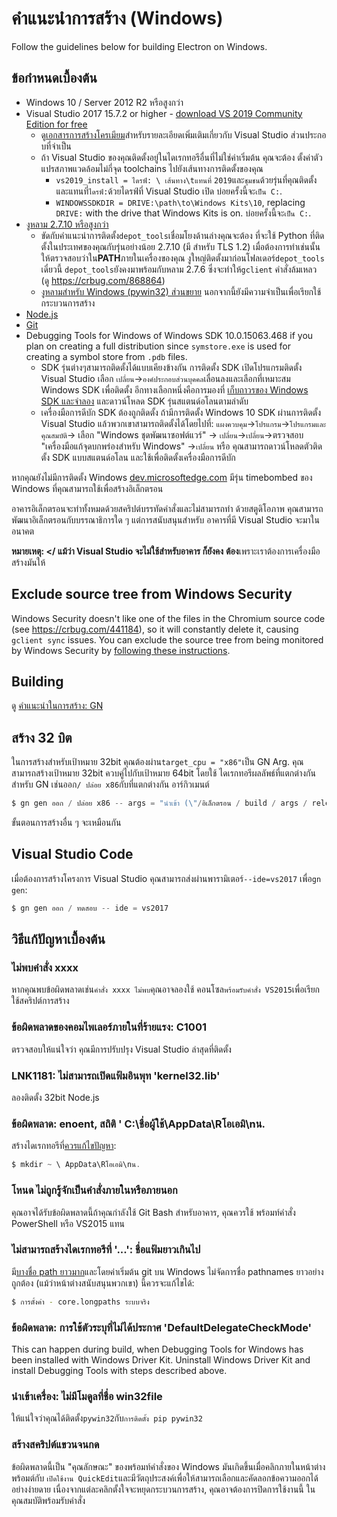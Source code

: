# คำแนะนำการสร้าง (Windows)

Follow the guidelines below for building Electron on Windows.

## ข้อกำหนดเบื้องต้น

* Windows 10 / Server 2012 R2 หรือสูงกว่า
* Visual Studio 2017 15.7.2 or higher - [download VS 2019 Community Edition for free](https://www.visualstudio.com/vs/)
  * ดู[เอกสารการสร้างโครเมียม](https://chromium.googlesource.com/chromium/src/+/master/docs/windows_build_instructions.md#visual-studio)สําหรับรายละเอียดเพิ่มเติมเกี่ยวกับ Visual Studio ส่วนประกอบที่จําเป็น
  * ถ้า Visual Studio ของคุณติดตั้งอยู่ในไดเรกทอรีอื่นที่ไม่ใช่ค่าเริ่มต้น คุณจะต้อง ตั้งค่าตัวแปรสภาพแวดล้อมไม่กี่จุด toolchains ไปยังเส้นทางการติดตั้งของคุณ
    * `vs2019_install = ไดรฟ์: \ เส้นทาง\tแทนที่` `2019`และ`ชุมชน`ด้วยรุ่นที่คุณติดตั้ง และแทนที่`ไดรฟ์:`ด้วยไดรฟ์ที่ Visual Studio เปิด บ่อยครั้งนี้จะ`เป็น C:`.
    * `WINDOWSSDKDIR = DRIVE:\path\to\Windows Kits\10`, replacing `DRIVE:` with the drive that Windows Kits is on. บ่อยครั้งนี้จะ`เป็น C:`.
* [งูหลาม 2.7.10 หรือสูงกว่า](http://www.python.org/download/releases/2.7/)
  * ขัดกับคําแนะนําการติดตั้ง`depot_tools`เชื่อมโยงด้านล่างคุณจะต้อง ที่จะใช้ Python ที่ติดตั้งในประเทศของคุณกับรุ่นอย่างน้อย 2.7.10 (มี สําหรับ TLS 1.2) เมื่อต้องการทําเช่นนั้น ให้ตรวจสอบว่าใน**PATH**ภายในเครื่องของคุณ งูใหญ่ติดตั้งมาก่อนโฟลเดอร์`depot_tools` เดี๋ยวนี้ `depot_tools`ยังคงมาพร้อมกับหลาม 2.7.6 ซึ่งจะทําให้`gclient` คําสั่งล้มเหลว (ดู https://crbug.com/868864)
  * [งูหลามสําหรับ Windows (pywin32) ส่วนขยาย](https://pypi.org/project/pywin32/#files) นอกจากนี้ยังมีความจําเป็นเพื่อเรียกใช้กระบวนการสร้าง
* [Node.js](https://nodejs.org/download/)
* [Git](http://git-scm.com)
* Debugging Tools for Windows of Windows SDK 10.0.15063.468 if you plan on creating a full distribution since `symstore.exe` is used for creating a symbol store from `.pdb` files.
  * SDK รุ่นต่างๆสามารถติดตั้งได้แบบเคียงข้างกัน การติดตั้ง SDK เปิดโปรแกรมติดตั้ง Visual Studio เลือก `เปลี่ยน`→`องค์ประกอบส่วนบุคคล`เลื่อนลงและเลือกที่เหมาะสม Windows SDK เพื่อติดตั้ง อีกทางเลือกหนึ่งคือการมองที่ [เก็บถาวรของ Windows SDK และจําลอง](https://developer.microsoft.com/en-us/windows/downloads/sdk-archive) และดาวน์โหลด SDK รุ่นสแตนด์อโลนตามลําดับ
  * เครื่องมือการดีบัก SDK ต้องถูกติดตั้ง ถ้ามีการติดตั้ง Windows 10 SDK ผ่านการติดตั้ง Visual Studio แล้วพวกเขาสามารถติดตั้งได้โดยไปที่: `แผงควบคุม`→`โปรแกรม`→`โปรแกรมและคุณสมบัติ`→ เลือก "Windows ชุดพัฒนาซอฟต์แวร์" → `เปลี่ยน`→`เปลี่ยน`→ตรวจสอบ "เครื่องมือแก้จุดบกพร่องสําหรับ Windows" →`เปลี่ยน` หรือ คุณสามารถดาวน์โหลดตัวติดตั้ง SDK แบบสแตนด์อโลน และใช้เพื่อติดตั้งเครื่องมือการดีบัก

หากคุณยังไม่มีการติดตั้ง Windows [dev.microsoftedge.com](https://developer.microsoft.com/en-us/microsoft-edge/tools/vms/) มีรุ่น timebombed ของ Windows ที่คุณสามารถใช้เพื่อสร้างอิเล็กตรอน

อาคารอิเล็กตรอนจะทําทั้งหมดด้วยสคริปต์บรรทัดคําสั่งและไม่สามารถทํา ด้วยสตูดิโอภาพ คุณสามารถพัฒนาอิเล็กตรอนกับบรรณาธิการใด ๆ แต่การสนับสนุนสําหรับ อาคารที่มี Visual Studio จะมาในอนาคต

**หมายเหตุ: </</c0> แม้ว่า Visual Studio จะไม่ใช้สําหรับอาคาร ก็ยังคง** **ต้อง**เพราะเราต้องการเครื่องมือสร้างมันให้

## Exclude source tree from Windows Security

Windows Security doesn't like one of the files in the Chromium source code (see https://crbug.com/441184), so it will constantly delete it, causing `gclient sync` issues. You can exclude the source tree from being monitored by Windows Security by [following these instructions](https://support.microsoft.com/en-us/windows/add-an-exclusion-to-windows-security-811816c0-4dfd-af4a-47e4-c301afe13b26).

## Building

ดู [ คำแนะนำในการสร้าง: GN ](build-instructions-gn.md)

## สร้าง 32 บิต

ในการสร้างสําหรับเป้าหมาย 32bit คุณต้องผ่าน`target_cpu = "x86"`เป็น GN Arg. คุณสามารถสร้างเป้าหมาย 32bit ควบคู่ไปกับเป้าหมาย 64bit โดยใช้ ไดเรกทอรีผลลัพธ์ที่แตกต่างกันสําหรับ GN เช่นออก`/ ปล่อย x86`กับที่แตกต่างกัน อาร์กิวเมนต์

```powershell
$ gn gen ออก / ปล่อย x86 -- args = "นําเข้า (\"/อิเล็กตรอน / build / args / release.gn \") target_cpu =\"x86\""
```

ขั้นตอนการสร้างอื่น ๆ จะเหมือนกัน

## Visual Studio Code

เมื่อต้องการสร้างโครงการ Visual Studio คุณสามารถส่งผ่านพารามิเตอร์`--ide=vs2017` เพื่อ`gn gen`:

```powershell
$ gn gen ออก / ทดสอบ -- ide = vs2017
```

## วิธีแก้ปัญหาเบื้องต้น

### ไม่พบคําสั่ง xxxx

หากคุณพบข้อผิดพลาดเช่น`คําสั่ง xxxx ไม่พบ`คุณอาจลองใช้ คอนโซล`พร้อมรับคําสั่ง VS2015`เพื่อเรียกใช้สคริปต์การสร้าง

### ข้อผิดพลาดของคอมไพเลอร์ภายในที่ร้ายแรง: C1001

ตรวจสอบให้แน่ใจว่า คุณมีการปรับปรุง Visual Studio ล่าสุดที่ติดตั้ง

### LNK1181: ไม่สามารถเปิดแฟ้มอินพุท 'kernel32.lib'

ลองติดตั้ง 32bit Node.js

### ข้อผิดพลาด: enoent, สถิติ ' C:\ชื่อผู้ใช้\AppData\Rโอเอมิ\nน.

สร้างไดเรกทอรีที่[ควรแก้ไขปัญหา](https://stackoverflow.com/a/25095327/102704):

```powershell
$ mkdir ~ \ AppData\Rโอเอมิ\nน.
```

### โหนด ไม่ถูกรู้จักเป็นคําสั่งภายในหรือภายนอก

คุณอาจได้รับข้อผิดพลาดนี้ถ้าคุณกําลังใช้ Git Bash สําหรับอาคาร, คุณควรใช้ พร้อมท์คําสั่ง PowerShell หรือ VS2015 แทน

### ไม่สามารถสร้างไดเรกทอรีที่ '...': ชื่อแฟ้มยาวเกินไป

มี[บางชื่อ path ยาวมาก](https://github.com/electron/node/tree/electron/deps/npm/node_modules/libnpx/node_modules/yargs/node_modules/read-pkg-up/node_modules/read-pkg/node_modules/load-json-file/node_modules/parse-json/node_modules/error-ex/node_modules/is-arrayish)และโดยค่าเริ่มต้น git บน Windows ไม่จัดการชื่อ pathnames ยาวอย่างถูกต้อง (แม้ว่าหน้าต่างสนับสนุนพวกเขา) นี้ควรจะแก้ไขได้:

```sh
$ การตั้งค่า - core.longpaths ระบบจริง
```

### ข้อผิดพลาด: การใช้ตัวระบุที่ไม่ได้ประกาศ 'DefaultDelegateCheckMode'

This can happen during build, when Debugging Tools for Windows has been installed with Windows Driver Kit. Uninstall Windows Driver Kit and install Debugging Tools with steps described above.

### นําเข้าเครื่อง: ไม่มีโมดูลที่ชื่อ win32file

ให้แน่ใจว่าคุณได้ติดตั้ง`pywin32`กับ`การติดตั้ง pip pywin32`

### สร้างสคริปต์แขวนจนกด

ข้อผิดพลาดนี้เป็น "คุณลักษณะ" ของพร้อมท์คําสั่งของ Windows มันเกิดขึ้นเมื่อคลิกภายในหน้าต่างพร้อมต์กับ `เปิดใช้งาน QuickEdit`และมีวัตถุประสงค์เพื่อให้สามารถเลือกและคัดลอกข้อความออกได้อย่างง่ายดาย เนื่องจากแต่ละคลิกตั้งใจจะหยุดกระบวนการสร้าง, คุณอาจต้องการปิดการใช้งานนี้ ในคุณสมบัติพร้อมรับคําสั่ง
